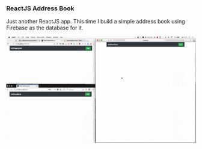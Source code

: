 ### ReactJS Address Book

Just another ReactJS app. This time I build a simple address book using Firebase as the database for it.

![](demo.gif)
